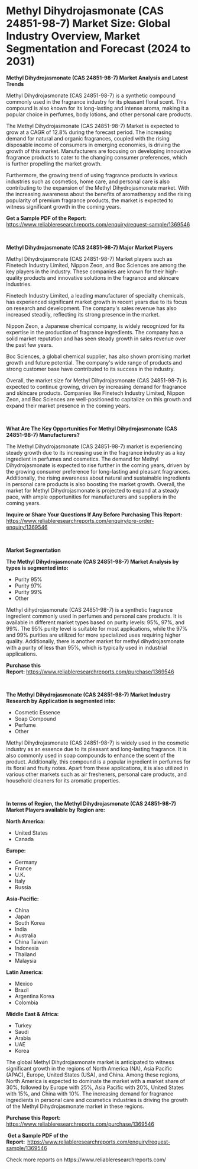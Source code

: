 <p><h1>Methyl Dihydrojasmonate (CAS 24851-98-7) Market Size: Global Industry Overview, Market Segmentation and Forecast (2024 to 2031)</h1></p><p><strong>Methyl Dihydrojasmonate (CAS 24851-98-7) Market Analysis and Latest Trends</strong></p>
<p><p>Methyl Dihydrojasmonate (CAS 24851-98-7) is a synthetic compound commonly used in the fragrance industry for its pleasant floral scent. This compound is also known for its long-lasting and intense aroma, making it a popular choice in perfumes, body lotions, and other personal care products.</p><p>The Methyl Dihydrojasmonate (CAS 24851-98-7) Market is expected to grow at a CAGR of 12.8% during the forecast period. The increasing demand for natural and organic fragrances, coupled with the rising disposable income of consumers in emerging economies, is driving the growth of this market. Manufacturers are focusing on developing innovative fragrance products to cater to the changing consumer preferences, which is further propelling the market growth.</p><p>Furthermore, the growing trend of using fragrance products in various industries such as cosmetics, home care, and personal care is also contributing to the expansion of the Methyl Dihydrojasmonate market. With the increasing awareness about the benefits of aromatherapy and the rising popularity of premium fragrance products, the market is expected to witness significant growth in the coming years.</p></p>
<p><strong>Get a Sample PDF of the Report:&nbsp;</strong> <a href="https://www.reliableresearchreports.com/enquiry/request-sample/1369546">https://www.reliableresearchreports.com/enquiry/request-sample/1369546</a></p>
<p>&nbsp;</p>
<p><strong>Methyl Dihydrojasmonate (CAS 24851-98-7) Major Market Players</strong></p>
<p><p>Methyl Dihydrojasmonate (CAS 24851-98-7) Market players such as Finetech Industry Limited, Nippon Zeon, and Boc Sciences are among the key players in the industry. These companies are known for their high-quality products and innovative solutions in the fragrance and skincare industries.</p><p>Finetech Industry Limited, a leading manufacturer of specialty chemicals, has experienced significant market growth in recent years due to its focus on research and development. The company's sales revenue has also increased steadily, reflecting its strong presence in the market.</p><p>Nippon Zeon, a Japanese chemical company, is widely recognized for its expertise in the production of fragrance ingredients. The company has a solid market reputation and has seen steady growth in sales revenue over the past few years.</p><p>Boc Sciences, a global chemical supplier, has also shown promising market growth and future potential. The company's wide range of products and strong customer base have contributed to its success in the industry.</p><p>Overall, the market size for Methyl Dihydrojasmonate (CAS 24851-98-7) is expected to continue growing, driven by increasing demand for fragrance and skincare products. Companies like Finetech Industry Limited, Nippon Zeon, and Boc Sciences are well-positioned to capitalize on this growth and expand their market presence in the coming years.</p></p>
<p>&nbsp;</p>
<p><strong>What Are The Key Opportunities For Methyl Dihydrojasmonate (CAS 24851-98-7) Manufacturers?</strong></p>
<p><p>The Methyl Dihydrojasmonate (CAS 24851-98-7) market is experiencing steady growth due to its increasing use in the fragrance industry as a key ingredient in perfumes and cosmetics. The demand for Methyl Dihydrojasmonate is expected to rise further in the coming years, driven by the growing consumer preference for long-lasting and pleasant fragrances. Additionally, the rising awareness about natural and sustainable ingredients in personal care products is also boosting the market growth. Overall, the market for Methyl Dihydrojasmonate is projected to expand at a steady pace, with ample opportunities for manufacturers and suppliers in the coming years.</p></p>
<p><strong>Inquire or Share Your Questions If Any Before Purchasing This Report:</strong> <a href="https://www.reliableresearchreports.com/enquiry/pre-order-enquiry/1369546">https://www.reliableresearchreports.com/enquiry/pre-order-enquiry/1369546</a></p>
<p>&nbsp;</p>
<p><strong>Market Segmentation</strong></p>
<p><strong>The Methyl Dihydrojasmonate (CAS 24851-98-7) Market Analysis by types is segmented into:</strong></p>
<p><ul><li>Purity 95%</li><li>Purity 97%</li><li>Purity 99%</li><li>Other</li></ul></p>
<p><p>Methyl dihydrojasmonate (CAS 24851-98-7) is a synthetic fragrance ingredient commonly used in perfumes and personal care products. It is available in different market types based on purity levels: 95%, 97%, and 99%. The 95% purity level is suitable for most applications, while the 97% and 99% purities are utilized for more specialized uses requiring higher quality. Additionally, there is another market for methyl dihydrojasmonate with a purity of less than 95%, which is typically used in industrial applications.</p></p>
<p><strong>Purchase this Report:&nbsp;</strong><a href="https://www.reliableresearchreports.com/purchase/1369546">https://www.reliableresearchreports.com/purchase/1369546</a></p>
<p>&nbsp;</p>
<p><strong>The Methyl Dihydrojasmonate (CAS 24851-98-7) Market Industry Research by Application is segmented into:</strong></p>
<p><ul><li>Cosmetic Essence</li><li>Soap Compound</li><li>Perfume</li><li>Other</li></ul></p>
<p><p>Methyl Dihydrojasmonate (CAS 24851-98-7) is widely used in the cosmetic industry as an essence due to its pleasant and long-lasting fragrance. It is also commonly used in soap compounds to enhance the scent of the product. Additionally, this compound is a popular ingredient in perfumes for its floral and fruity notes. Apart from these applications, it is also utilized in various other markets such as air fresheners, personal care products, and household cleaners for its aromatic properties.</p></p>
<p>&nbsp;</p>
<p><strong>In terms of Region, the Methyl Dihydrojasmonate (CAS 24851-98-7) Market Players available by Region are:</strong></p>
<p>
    <p> <strong> North America: </strong>
        <ul>
            <li>United States</li>
            <li>Canada</li>
        </ul>
        </p> 
    <p> <strong> Europe: </strong>
        <ul>
            <li>Germany</li>
            <li>France</li>
            <li>U.K.</li>
            <li>Italy</li>
            <li>Russia</li>
        </ul>
        </p> 
    <p> <strong> Asia-Pacific: </strong>
        <ul>
            <li>China</li>
            <li>Japan</li>
            <li>South Korea</li>
            <li>India</li>
            <li>Australia</li>
            <li>China Taiwan</li>
            <li>Indonesia</li>
            <li>Thailand</li>
            <li>Malaysia</li>
        </ul>
        </p> 
    <p> <strong> Latin America: </strong>
        <ul>
            <li>Mexico</li>
            <li>Brazil</li>
            <li>Argentina Korea</li>
            <li>Colombia</li>
        </ul>
        </p> 
    <p> <strong> Middle East & Africa: </strong>
        <ul>
            <li>Turkey</li>
            <li>Saudi</li>
            <li>Arabia</li>
            <li>UAE</li>
            <li>Korea</li>
        </ul>
    </p>
    </p>
<p><p>The global Methyl Dihydrojasmonate market is anticipated to witness significant growth in the regions of North America (NA), Asia Pacific (APAC), Europe, United States (USA), and China. Among these regions, North America is expected to dominate the market with a market share of 30%, followed by Europe with 25%, Asia Pacific with 20%, United States with 15%, and China with 10%. The increasing demand for fragrance ingredients in personal care and cosmetics industries is driving the growth of the Methyl Dihydrojasmonate market in these regions.</p></p>
<p><strong>Purchase this Report: </strong><a href="https://www.reliableresearchreports.com/purchase/1369546">https://www.reliableresearchreports.com/purchase/1369546</a></p>
<p>&nbsp;<strong>Get a Sample PDF of the Report:&nbsp;&nbsp;</strong><a href="https://www.reliableresearchreports.com/enquiry/request-sample/1369546">https://www.reliableresearchreports.com/enquiry/request-sample/1369546</a></p>
<p><strong></strong></p>
<p>Check more reports on https://www.reliableresearchreports.com/</p>